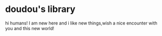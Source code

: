 # doudou's library
hi humans!
I am new here and i like new things,wish a nice encounter with you and this new world!
